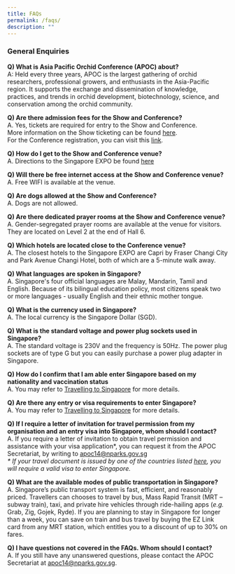 ```yaml
---
title: FAQs
permalink: /faqs/
description: ""
---
```

### General Enquiries

**Q) What is Asia Pacific Orchid Conference (APOC) about?** <br>
A: Held every three years, APOC is the largest gathering of orchid researchers, professional growers, and enthusiasts in the Asia-Pacific region. It supports the exchange and dissemination of knowledge, practices, and trends in orchid development, biotechnology, science, and conservation among the orchid community.

**Q) Are there admission fees for the Show and Conference?**
<br>A. Yes, tickets are required for entry to the Show and Conference.
<br> More information on the Show ticketing can be found [here](https://www.apoc14.gov.sg/orchid-show-and-competitions/tickets/).
<br>For the Conference registration, you can visit this [link](https://www.apoc14.gov.sg/conference/registration/).

**Q) How do I get to the Show and Conference venue?**
<br> A. Directions to the Singapore EXPO be found [here](https://www.apoc14.gov.sg/about-apoc14/gettinghere/)

**Q) Will there be free internet access at the Show and Conference venue?**
<br> A. Free WIFI is available at the venue.

**Q) Are dogs allowed at the Show and Conference?**
<br> A. Dogs are not allowed.

**Q) Are there dedicated prayer rooms at the Show and Conference venue?**
<br> A. Gender-segregated prayer rooms are available at the venue for visitors. They are located on Level 2 at the end of Hall 6.

**Q) Which hotels are located close to the Conference venue?**
<br> A. The closest hotels to the Singapore EXPO are Capri by Fraser Changi City and Park Avenue Changi Hotel, both of which are a 5-minute walk away.

**Q) What languages are spoken in Singapore?**
<br> A. Singapore's four official languages are&nbsp;Malay, Mandarin, Tamil and English. Because of its bilingual education policy, most citizens speak two or more languages - usually English and their ethnic mother tongue.

**Q) What is the currency used in Singapore?**
<br> A. The local currency is the&nbsp;Singapore Dollar (SGD).

**Q) What is the standard voltage and power plug sockets used in Singapore?**
<br> A. The standard voltage is 230V and the frequency is 50Hz. The power plug sockets are of type G but you can easily purchase a power plug adapter in Singapore.

**Q) How do I confirm that I am able enter Singapore based on my nationality and vaccination status**
<br> A. You may refer to [Travelling to Singapore](https://www.ica.gov.sg/enter-transit-depart) for more details.

**Q) Are there any entry or visa requirements to enter Singapore?**
<br> A. You may refer to&nbsp;[Travelling to Singapore](https://www.ica.gov.sg/enter-transit-depart)&nbsp;for more details.

**Q) If I require a letter of invitation for travel permission from my organisation and an entry visa into Singapore, whom should I contact?**
<br> A. If you require a letter of invitation to obtain travel permission and assistance with your visa application\*, you can request it from the APOC Secretariat, by writing to [apoc14@nparks.gov.sg](mailto:apoc14@nparks.gov.sg)
<br>_\* If your travel document is issued by one of the countries listed_ [_here_](https://www.ica.gov.sg/enter-transit-depart/entering-singapore/visa_requirements)_, you will require a valid visa to enter Singapore._&nbsp;

**Q) What are the available modes of public transportation in Singapore?**
<br> A. Singapore’s public transport system is fast, efficient, and reasonably priced. Travellers can chooses to travel by bus, Mass Rapid Transit (MRT – subway train), taxi, and private hire vehicles through ride-hailing apps (_e.g._ Grab, Zig, Gojek, Ryde). If you are planning to stay in Singapore for longer than a week, you can save on train and bus travel by buying the EZ Link card from any MRT station, which entitles you to a discount of up to 30% on fares.

**Q) I have questions not covered in the FAQs. Whom should I contact?**
<br> A. If you still have any unanswered questions, please contact the APOC Secretariat at [apoc14@nparks.gov.sg](mailto:apoc14@nparks.gov.sg).